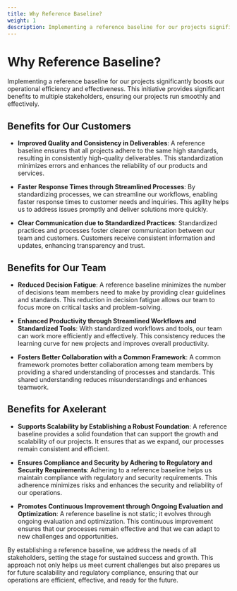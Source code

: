 ```yaml
---
title: Why Reference Baseline?
weight: 1
description: Implementing a reference baseline for our projects significantly boosts our operational efficiency and effectiveness.
---
```


# Why Reference Baseline?

Implementing a reference baseline for our projects significantly boosts our operational efficiency and effectiveness. This initiative provides significant benefits to multiple stakeholders, ensuring our projects run smoothly and effectively.

## Benefits for Our Customers

* **Improved Quality and Consistency in Deliverables**: A reference baseline ensures that all projects adhere to the same high standards, resulting in consistently high-quality deliverables. This standardization minimizes errors and enhances the reliability of our products and services.

* **Faster Response Times through Streamlined Processes**: By standardizing processes, we can streamline our workflows, enabling faster response times to customer needs and inquiries. This agility helps us to address issues promptly and deliver solutions more quickly.

* **Clear Communication due to Standardized Practices**: Standardized practices and processes foster clearer communication between our team and customers. Customers receive consistent information and updates, enhancing transparency and trust.

## Benefits for Our Team

* **Reduced Decision Fatigue**: A reference baseline minimizes the number of decisions team members need to make by providing clear guidelines and standards. This reduction in decision fatigue allows our team to focus more on critical tasks and problem-solving.

* **Enhanced Productivity through Streamlined Workflows and Standardized Tools**: With standardized workflows and tools, our team can work more efficiently and effectively. This consistency reduces the learning curve for new projects and improves overall productivity.

* **Fosters Better Collaboration with a Common Framework**: A common framework promotes better collaboration among team members by providing a shared understanding of processes and standards. This shared understanding reduces misunderstandings and enhances teamwork.

## Benefits for Axelerant

* **Supports Scalability by Establishing a Robust Foundation**: A reference baseline provides a solid foundation that can support the growth and scalability of our projects. It ensures that as we expand, our processes remain consistent and efficient.

* **Ensures Compliance and Security by Adhering to Regulatory and Security Requirements**: Adhering to a reference baseline helps us maintain compliance with regulatory and security requirements. This adherence minimizes risks and enhances the security and reliability of our operations.

* **Promotes Continuous Improvement through Ongoing Evaluation and Optimization**: A reference baseline is not static; it evolves through ongoing evaluation and optimization. This continuous improvement ensures that our processes remain effective and that we can adapt to new challenges and opportunities.

By establishing a reference baseline, we address the needs of all stakeholders, setting the stage for sustained success and growth. This approach not only helps us meet current challenges but also prepares us for future scalability and regulatory compliance, ensuring that our operations are efficient, effective, and ready for the future.
